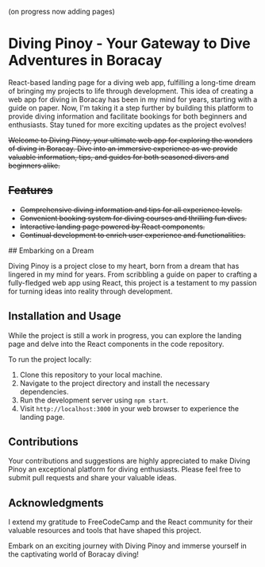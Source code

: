 (on progress now adding pages)
# Diving Pinoy - Your Gateway to Dive Adventures in Boracay

React-based landing page for a diving web app, fulfilling a long-time dream of bringing my projects to life through development. This idea of creating a web app for diving in Boracay has been in my mind for years, starting with a guide on paper. Now, I'm taking it a step further by building this platform to provide diving information and facilitate bookings for both beginners and enthusiasts. Stay tuned for more exciting updates as the project evolves!

<strike>Welcome to Diving Pinoy, your ultimate web app for exploring the wonders of diving in Boracay. Dive into an immersive experience as we provide valuable information, tips, and guides for both seasoned divers and beginners alike.

## Features

- Comprehensive diving information and tips for all experience levels.
- Convenient booking system for diving courses and thrilling fun dives.
- Interactive landing page powered by React components.
- Continual development to enrich user experience and functionalities.
</strike>
## Embarking on a Dream

Diving Pinoy is a project close to my heart, born from a dream that has lingered in my mind for years. From scribbling a guide on paper to crafting a fully-fledged web app using React, this project is a testament to my passion for turning ideas into reality through development.

## Installation and Usage

While the project is still a work in progress, you can explore the landing page and delve into the React components in the code repository.

To run the project locally:

1. Clone this repository to your local machine.
2. Navigate to the project directory and install the necessary dependencies.
3. Run the development server using `npm start`.
4. Visit `http://localhost:3000` in your web browser to experience the landing page.

## Contributions

Your contributions and suggestions are highly appreciated to make Diving Pinoy an exceptional platform for diving enthusiasts. Please feel free to submit pull requests and share your valuable ideas.

## Acknowledgments

I extend my gratitude to FreeCodeCamp and the React community for their valuable resources and tools that have shaped this project.

Embark on an exciting journey with Diving Pinoy and immerse yourself in the captivating world of Boracay diving!
